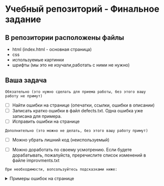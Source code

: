 # Учебный репозиторий - Финальное задание

## В репозитории расположены файлы

- html (index.html - основная страница)
- css
- используемые картинки
- шрифты (мы это не изучали,работать с ними не нужно)

## Ваша задача
`Обязательно (это нужно сделать для приема работы, без этого вашу работу не примут)`
- [ ] Найти ошибки на странице (опечатки, ссылки, ошибки в описании)
- [ ] Записать кратко ошибки в файл defects.txt. Одна ошибка уже записана для примера.
- [ ] Исправить ошибки на странице

`Дополнительно (это можно не делать, без этого вашу работу примут)`
- [ ] Можно убрать лишний код (неиспользуемый)
- [ ] Можно доработать по своему усмотрению. Если будете дорабатывать, пожалуйста, преречислите список изменений в файле improvments.txt



`При необходимости, вопсользуйтесь подсказками ниже:`
<details>
<summary>Примеры ошибок на странице</summary>
  
```
Опечатки 
- Например, на главной странице вместо Windows мы видим Windos.
Найдите этот текст на странице index.html и замените на верный.

Ссылка не на ту страницу
- Например, при попытке вернутся на гланвую страницу со страницы описания по GIT мы возвращаемся на страницу описания терминала MacOS, а не главную.
Найдите на странице git.html тег <a href="mac.html"> и замените mac.html на ../index.html

Ошибки в описании
- Описание основных команд Git осутствует (вместо него описание команд терминала MacOS). Добавьте и опишите те команды, которые изучали на уроке и использовали на уроке.
- На станице с описанием команной строки несколько описаний перепутано. Например, DATE и TIME.

Внешний вид (улучшения на странице)
- Фавикон мог бы быть лучше, не правда?
- Это ваша копия работы, может быть поменяем аватар?
```
</details>

